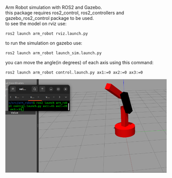 Arm Robot simulation with ROS2 and Gazebo.    
this package requires ros2_control, ros2_controllers and gazebo_ros2_control package to be used.  
to see the model on rviz use:
```
ros2 launch arm_robot rviz.launch.py
```
to run the simulation on gazebo use:
```
ros2 launch arm_robot launch_sim.launch.py
```
you can move the angle(in degrees) of each axis using this command:
```
ros2 launch arm_robot control.launch.py ax1:=0 ax2:=0 ax3:=0
```
![alt text](https://github.com/MickySukmana/arm_robot/blob/main/img/lr.png?raw=true)
